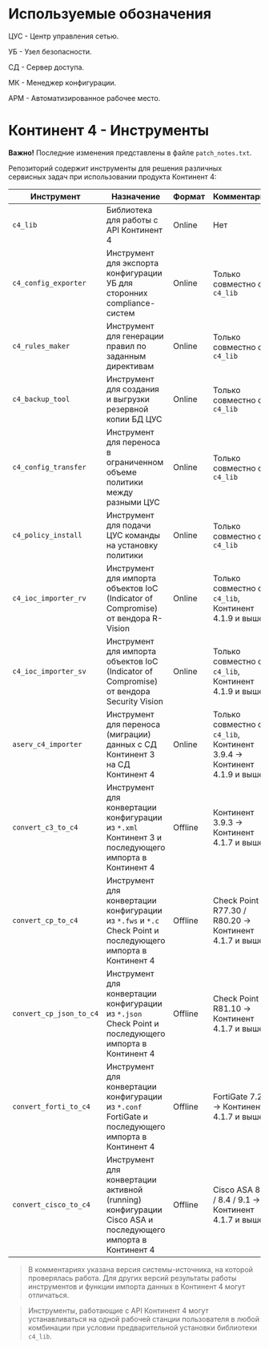 # Используемые обозначения

ЦУС - Центр управления сетью.

УБ - Узел безопасности.

СД - Сервер доступа.

МК - Менеджер конфигурации.

АРМ - Автоматизированное рабочее место.

# Континент 4 - Инструменты

**Важно!** Последние изменения представлены в файле `patch_notes.txt`.

Репозиторий содержит инструменты для решения различных сервисных задач при использовании продукта Континент 4:

| Инструмент              | Назначение                                                                                                  | Формат  | Комментарий                                                                |
|-------------------------|-------------------------------------------------------------------------------------------------------------|---------|----------------------------------------------------------------------------|
| `c4_lib`                | Библиотека для работы с API Континент 4                                                                     | Online  | Нет                                                                        |
| `c4_config_exporter`    | Инструмент для экспорта конфигурации УБ для сторонних compliance-систем                                     | Online  | Только совместно с `c4_lib`                                                |
| `c4_rules_maker`        | Инструмент для генерации правил по заданным директивам                                                      | Online  | Только совместно с `c4_lib`                                                |
| `c4_backup_tool`        | Инструмент для создания и выгрузки резервной копии БД ЦУС                                                   | Online  | Только совместно с `c4_lib`                                                |
| `c4_config_transfer`    | Инструмент для переноса в ограниченном объеме политики между разными ЦУС                                    | Online  | Только совместно с `c4_lib`                                                |
| `c4_policy_install`     | Инструмент для подачи ЦУС команды на установку политики                                                     | Online  | Только совместно с `c4_lib`                                                |
| `c4_ioc_importer_rv`    | Инструмент для импорта объектов IoC (Indicator of Compromise) от вендора R-Vision                           | Online  | Только совместно с `c4_lib`, Континент 4.1.9 и выше                        |
| `c4_ioc_importer_sv`    | Инструмент для импорта объектов IoC (Indicator of Compromise) от вендора Security Vision                    | Online  | Только совместно с `c4_lib`, Континент 4.1.9 и выше                        |
| `aserv_c4_importer`     | Инструмент для переноса (миграции) данных с СД Континент 3 на СД Континент 4                                | Online  | Только совместно с `c4_lib`, Континент 3.9.4 &rarr; Континент 4.1.9 и выше |
| `convert_с3_to_c4`      | Инструмент для конвертации конфигурации из `*.xml` Континент 3 и последующего импорта в Континент 4         | Offline | Континент 3.9.3 &rarr; Континент 4.1.7 и выше                              |
| `convert_cp_to_c4`      | Инструмент для конвертации конфигурации из `*.fws` и `*.c` Check Point и последующего импорта в Континент 4 | Offline | Check Point R77.30 / R80.20 &rarr; Континент 4.1.7 и выше                  |
| `convert_cp_json_to_c4` | Инструмент для конвертации конфигурации из `*.json` Check Point и последующего импорта в Континент 4        | Offline | Check Point R81.10 &rarr; Континент 4.1.7 и выше                           |
| `convert_forti_to_c4`   | Инструмент для конвертации конфигурации из `*.conf` FortiGate и последующего импорта в Континент 4          | Offline | FortiGate 7.2.0 &rarr; Континент 4.1.7 и выше                              |
| `convert_cisco_to_c4`   | Инструмент для конвертации активной (running) конфигурации Cisco ASA и последующего импорта в Континент 4   | Offline | Cisco ASA 8.3 / 8.4 / 9.1 &rarr; Континент 4.1.7 и выше                    |

> В комментариях указана версия системы-источника, на которой проверялась работа. Для других версий результаты работы инструментов и функции импорта данных в Континент 4 могут отличаться.

> Инструменты, работающие с API Континент 4 могут устанавливаться на одной рабочей станции пользователя в любой комбинации при условии предварительной установки библиотеки `c4_lib`.
